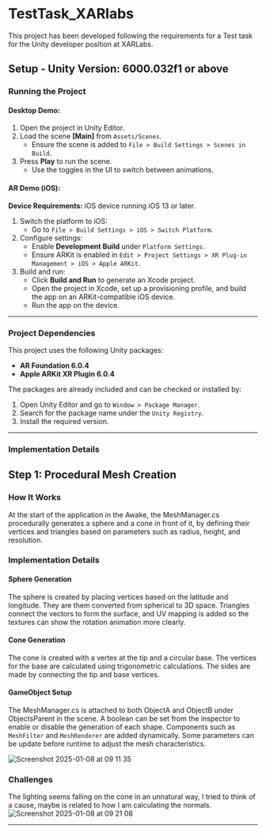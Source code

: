 # TestTask_XARlabs
 This project has been developed following the requirements for a Test task for the Unity developer position at XARLabs.

 ## **Setup - Unity Version:  6000.032f1 or above**

### **Running the Project**

#### **Desktop Demo:**
1. Open the project in Unity Editor.
2. Load the scene **[Main]** from `Assets/Scenes`.  
   - Ensure the scene is added to `File > Build Settings > Scenes in Build`.
3. Press **Play** to run the scene.  
   - Use the toggles in the UI to switch between animations.

#### **AR Demo (iOS):**
**Device Requirements:** iOS device running iOS 13 or later.
1. Switch the platform to iOS:
   - Go to `File > Build Settings > iOS > Switch Platform`.
2. Configure settings:
   - Enable **Development Build** under `Platform Settings`.
   - Ensure ARKit is enabled in `Edit > Project Settings > XR Plug-in Management > iOS > Apple ARKit`.
3. Build and run:
   - Click **Build and Run** to generate an Xcode project.
   - Open the project in Xcode, set up a provisioning profile, and build the app on an ARKit-compatible iOS device.
   - Run the app on the device.

---

### **Project Dependencies**

This project uses the following Unity packages:  
- **AR Foundation 6.0.4**  
- **Apple ARKit XR Plugin 6.0.4**  

The packages are already included and can be checked or installed by:
1. Open Unity Editor and go to `Window > Package Manager`.
2. Search for the package name under the `Unity Registry`.
3. Install the required version.

---
### **Implementation Details**

## Step 1: Procedural Mesh Creation

### **How It Works**
At the start of the application in the Awake, the MeshManager.cs procedurally generates a sphere and a cone in front of it, by defining their vertices and triangles based on parameters such as radius, height, and resolution.

### **Implementation Details**

#### **Sphere Generation**
The sphere is created by placing vertices based on the latitude and longitude. They are them converted from spherical to 3D space. Triangles connect the vectors to form the surface, and UV mapping is added so the textures can show the rotation animation more clearly.
#### **Cone Generation**
The cone is created with a vertex at the tip and a circular base. The vertices for the base are calculated using trigonometric calculations. The sides are made by connecting the tip and base vertices.
#### **GameObject Setup**
The MeshManager.cs is attached to both ObjectA and ObjectB under ObjectsParent in the scene. A boolean can be set from the inspector to enable or disable the generation of each shape. Components such as `MeshFilter` and `MeshRenderer` are added dynamically. Some parameters can be update before runtime to adjust the mesh characteristics.

![Screenshot 2025-01-08 at 09 11 35](https://github.com/user-attachments/assets/4122cbb7-6c37-4800-bc02-00d3d5dc71c0)

### **Challenges**

The lighting seems falling on the cone in an unnatural way, I tried to think of a cause, maybe is related to how I am calculating the normals.
![Screenshot 2025-01-08 at 09 21 08](https://github.com/user-attachments/assets/2ec81211-336c-4a8e-989f-7d0c5a64ed51)


---






